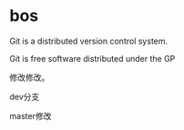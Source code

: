 # bos

Git is a distributed version control system.

Git is free software distributed under the GP

修改修改。



dev分支





master修改